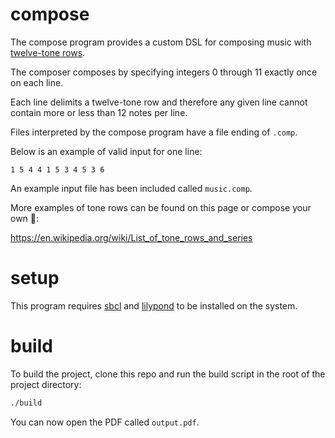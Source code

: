 # compose

The compose program provides a custom DSL for composing music with
[twelve-tone rows](https://en.wikipedia.org/wiki/Tone_row).

The composer composes by specifying integers 0 through 11 exactly once
on each line.

Each line delimits a twelve-tone row and therefore any given line
cannot contain more or less than 12 notes per line.

Files interpreted by the compose program have a file ending of `.comp`.

Below is an example of valid input for one line:

```
1 5 4 4 1 5 3 4 5 3 6
```

An example input file has been included called `music.comp`.

More examples of tone rows can be found on this page or compose your own 🍎:

https://en.wikipedia.org/wiki/List_of_tone_rows_and_series

# setup

This program requires [sbcl](https://sbcl.org/) and
[lilypond](https://lilypond.org/) to be installed on the system.

# build

To build the project, clone this repo and run the build script in the
root of the project directory:

```sh
./build
```

You can now open the PDF called `output.pdf`.
